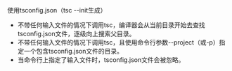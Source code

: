 使用tsconfig.json（tsc --init生成）
* 不带任何输入文件的情况下调用tsc，编译器会从当前目录开始去查找tsconfig.json文件，逐级向上搜索父目录。
* 不带任何输入文件的情况下调用tsc，且使用命令行参数--project（或-p）指定一个包含tsconfig.json文件的目录。
* 当命令行上指定了输入文件时，tsconfig.json文件会被忽略。